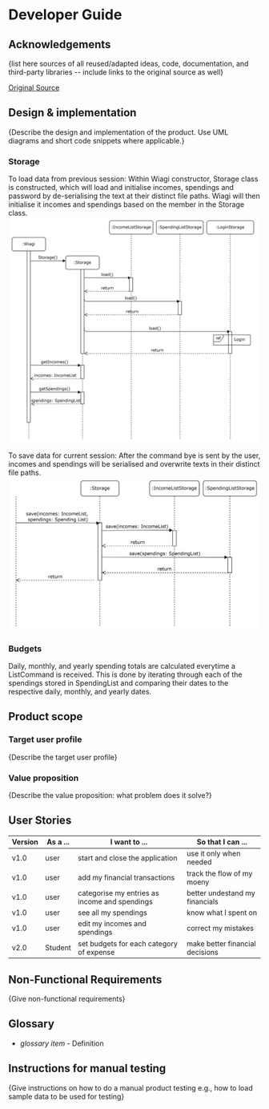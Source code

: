 # Developer Guide

## Acknowledgements

{list here sources of all reused/adapted ideas, code, documentation, and third-party libraries -- include links to the 
original source as well}

[Original Source](https://github.com/nus-cs2113-AY2425S1/tp)

## Design & implementation

{Describe the design and implementation of the product. Use UML diagrams and short code snippets where applicable.}
### Storage
To load data from previous session:
Within Wiagi constructor, Storage class is constructed, which will load and initialise incomes, spendings and
password by de-serialising the text at their distinct file paths. Wiagi will then initialise it incomes and spendings
based on the member in the Storage class.
![storageLoad.png](./Diagrams/storageLoad.png)

To save data for current session:
After the command bye is sent by the user, incomes and spendings will be serialised and overwrite texts in
their distinct file paths.
![storageSave.png](./Diagrams/storageSave.png)

### Budgets
Daily, monthly, and yearly spending totals are calculated everytime a ListCommand is received. This is done by
iterating through each of the spendings stored in SpendingList and comparing their dates to the respective daily,
monthly, and yearly dates.


## Product scope
### Target user profile

{Describe the target user profile}

### Value proposition

{Describe the value proposition: what problem does it solve?}

## User Stories

| Version | As a ... | I want to ...                                 | So that I can ...               |
|---------|----------|-----------------------------------------------|---------------------------------|
| v1.0    | user     | start and close the application               | use it only when needed         |
| v1.0    | user     | add my financial transactions                 | track the flow of my moeny      |
| v1.0    | user     | categorise my entries as income and spendings | better undestand my financials  |
| v1.0    | user     | see all my spendings                          | know what I spent on            |
| v1.0    | user     | edit my incomes and spendings                 | correct my mistakes             |
| v2.0    | Student  | set budgets for each category of expense      | make better financial decisions |
## Non-Functional Requirements

{Give non-functional requirements}

## Glossary

* *glossary item* - Definition

## Instructions for manual testing

{Give instructions on how to do a manual product testing e.g., how to load sample data to be used for testing}
